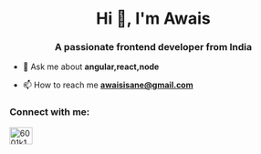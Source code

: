 <h1 align="center">Hi 👋, I'm Awais</h1>
<h3 align="center">A passionate frontend developer from India</h3>

- 💬 Ask me about **angular,react,node**

- 📫 How to reach me **awaisisane@gmail.com**

<h3 align="left">Connect with me:</h3>
<p align="left">
<a href="https://twitter.com/6001k1d" target="blank"><img align="center" src="https://raw.githubusercontent.com/rahuldkjain/github-profile-readme-generator/master/src/images/icons/Social/twitter.svg" alt="6001k1d" height="30" width="40" /></a>
</p>
